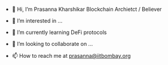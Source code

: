 - 👋 Hi, I’m Prasanna Kharshikar Blockchain Archietct / Believer

- 👀 I’m interested in ...

- 🌱 I’m currently learning DeFi protocols
 
- 💞️ I’m looking to collaborate on ...
 
- 📫 How to reach me at prasanna@iitbombay.org

<!---
kharshikar/kharshikar is a ✨ special ✨ repository because its `README.md` (this file) appears on your GitHub profile.
You can click the Preview link to take a look at your changes.
--->
